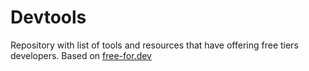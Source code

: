 # Devtools

Repository with list of tools and resources that have offering free tiers developers. Based on [free-for.dev](https://free-for.dev)
